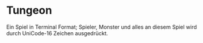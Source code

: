 # Tungeon
Ein Spiel in Terminal Format; Spieler, Monster und alles an diesem Spiel wird durch UniCode-16 Zeichen ausgedrückt.
